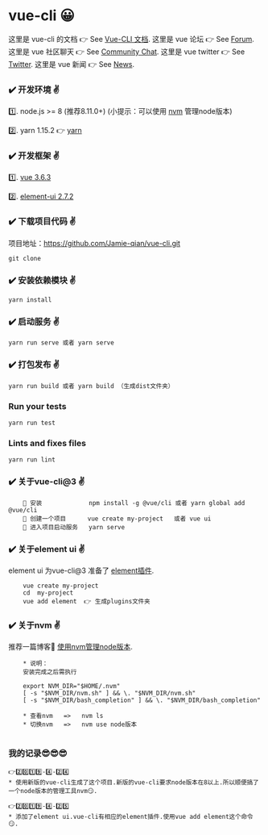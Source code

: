 # vue-cli 😀

这里是 vue-cli 的文档 👉 See [Vue-CLI 文档](https://cli.vuejs.org/zh/).
这里是 vue 论坛  👉 See [Forum](https://forum.vuejs.org/).
这里是 vue 社区聊天 👉 See [Community Chat](https://discordapp.com/invite/HBherRA).
这里是 vue twitter 👉 See [Twitter](https://twitter.com/vuejs).
这里是 vue 新闻 👉 See [News](https://news.vuejs.org/).




### ✔️ 开发环境 ✌️

1️⃣. node.js >= 8 (推荐8.11.0+)         (小提示：可以使用 [nvm](https://github.com/creationix/nvm) 管理node版本)

2️⃣. yarn 1.15.2  👉  [yarn](https://yarnpkg.com/zh-Hant/)


### ✔️ 开发框架 ✌️

1️⃣. [vue 3.6.3](http://cn.vuejs.org/)

2️⃣. [element-ui 2.7.2](http://element.eleme.io/#/zh-CN/)


### ✔️ 下载项目代码 ✌️

项目地址：https://github.com/Jamie-qian/vue-cli.git
```
git clone 
```
    
### ✔️ 安装依赖模块 ✌️
```
yarn install
```

### ✔️ 启动服务 ✌️
```
yarn run serve 或者 yarn serve
```

### ✔️ 打包发布 ✌️
```
yarn run build 或者 yarn build （生成dist文件夹）
```

### Run your tests
```
yarn run test
```

### Lints and fixes files
```
yarn run lint
```

### ✔️ 关于vue-cli@3 ✌️
```
    🔅 安装             npm install -g @vue/cli 或者 yarn global add @vue/cli
    🔅 创建一个项目      vue create my-project   或者 vue ui
    🔅 进入项目启动服务   yarn serve    
```

### ✔️ 关于element ui ✌️

   element ui 为vue-cli@3 准备了 [element插件](https://github.com/ElementUI/vue-cli-plugin-element).
    
```
    vue create my-project
    cd  my-project
    vue add element  👉 生成plugins文件夹
```

### ✔️ 关于nvm ✌️

   推荐一篇博客🤗        [使用nvm管理node版本](http://bubkoo.com/2017/01/08/quick-tip-multiple-versions-node-nvm/).
```
    * 说明：
    安装完成之后需执行

    export NVM_DIR="$HOME/.nvm"
    [ -s "$NVM_DIR/nvm.sh" ] && \. "$NVM_DIR/nvm.sh"
    [ -s "$NVM_DIR/bash_completion" ] && \. "$NVM_DIR/bash_completion"

    * 查看nvm   =>   nvm ls
    * 切换nvm   =>   nvm use node版本
    
```
### 我的记录😎😎😎
```
👉2️⃣0️⃣1️⃣9️⃣-4️⃣-2️⃣4️⃣
* 使用新版的vue-cli生成了这个项目.新版的vue-cli要求node版本在8以上.所以顺便搞了一个node版本的管理工具nvm😏.

👉2️⃣0️⃣1️⃣9️⃣-4️⃣-2️⃣5️⃣
* 添加了element ui.vue-cli有相应的element插件.使用vue add element这个命令😏.
```


